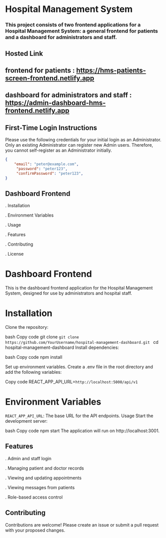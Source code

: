 # Hospital Management System
### This project consists of two frontend applications for a Hospital Management System: a general frontend for patients and a dashboard for administrators and staff.

## Hosted Link 

## frontend for patients : https://hms-patients-screen-frontend.netlify.app

## dashboard for administrators and staff : https://admin-dashboard-hms-frontend.netlify.app


## First-Time Login Instructions
Please use the following credentials for your initial login as an Administrator. Only an existing Administrator can register new Admin users. Therefore, you cannot self-register as an Administrator initially.
```json
{
    "email": "peter@example.com",
     "password": "peter123",
     "confirmPassword": "peter123",
}
```

## Dashboard Frontend
. Installation

. Environment Variables

. Usage

. Features
 
. Contributing

. License


# Dashboard Frontend
 This is the dashboard frontend application for the Hospital Management System, designed for use by administrators and hospital staff.

# Installation
Clone the repository:

bash
Copy code
git clone `git clone https://github.com/YourUsername/hospital-management-dashboard.git
`
cd hospital-management-dashboard
Install dependencies:

bash
Copy code
npm install

Set up environment variables. Create a .env file in the root directory and add the following variables:

Copy code
REACT_APP_API_URL=`http://localhost:5000/api/v1`

# Environment Variables
`REACT_APP_API_URL`: The base URL for the API endpoints.
Usage
Start the development server:

bash
Copy code
npm start
The application will run on http://localhost:3001.

## Features
. Admin and staff login

. Managing patient and doctor records

. Viewing and updating appointments

. Viewing messages from patients

. Role-based access control


## Contributing
Contributions are welcome! Please create an issue or submit a pull request with your proposed changes.

